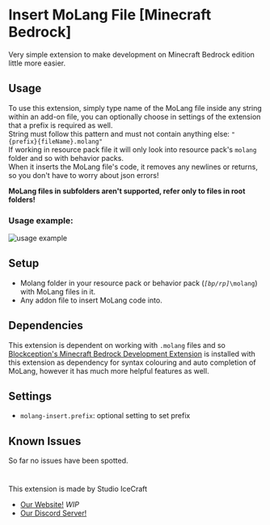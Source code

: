 # Insert MoLang File \[Minecraft Bedrock\]

Very simple extension to make development on Minecraft Bedrock edition little more easier.

## Usage

To use this extension, simply type name of the MoLang file inside any string within an add-on file, you can optionally choose in settings of the extension that a prefix is required as well.  
String must follow this pattern and must not contain anything else: `"{prefix}{fileName}.molang"`  
If working in resource pack file it will only look into resource pack's `molang` folder and so with behavior packs.  
When it inserts the MoLang file's code, it removes any newlines or returns, so you don't have to worry about json errors!

**MoLang files in subfolders aren't supported, refer only to files in root folders!**
### Usage example:

![usage example](https://raw.githubusercontent.com/PavelDobCZ23/Insert-Molang-File-VSCode-Extension-/main/assets/example_usage.gif)

## Setup

 - Molang folder in your resource pack or behavior pack (*`[bp/rp]`*`\molang`) with MoLang files in it.
 - Any addon file to insert MoLang code into.


## Dependencies

This extension is dependent on working with `.molang` files and so [Blockception's Minecraft Bedrock Development Extension](https://marketplace.visualstudio.com/items?itemName=BlockceptionLtd.blockceptionvscodeminecraftbedrockdevelopmentextension) is installed with this extension as dependency for syntax colouring and auto completion of MoLang, however it has much more helpful features as well.

## Settings

* `molang-insert.prefix`: optional setting to set prefix

## Known Issues

So far no issues have been spotted.

#

This extension is made by Studio IceCraft
 - [Our Website!](https://www.icecraftstudio.repl.co) *WIP*
 - [Our Discord Server!](https://discord.com/invite/K28m8cKp74)
